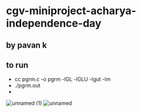 # cgv-miniproject-acharya-independence-day
## by pavan k

## to run

- cc pgrm.c -o pgrm -lGL -lGLU -lgut -lm
- ./pgrm.out
- 
![unnamed (1)](https://user-images.githubusercontent.com/112378342/188037876-676c1e95-65d5-442c-93bf-f33e6fafaa59.png)
![unnamed](https://user-images.githubusercontent.com/112378342/188037869-e4e38b4b-5f68-4c73-9d9b-1a32dd785520.png)
